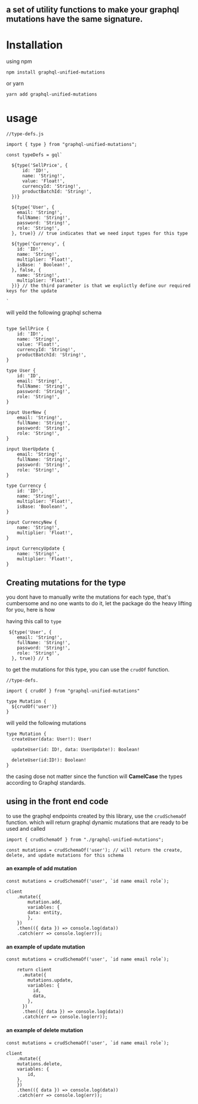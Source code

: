 ## a set of utility functions to make your graphql mutations have the same signature.

# Installation

using npm

```
npm install graphql-unified-mutations
```

or yarn

```
yarn add graphql-unified-mutations
```

# usage


```
//type-defs.js

import { type } from "graphql-unified-mutations";

const typeDefs = gql`

  ${type('SellPrice', {
      id: 'ID!',
      name: 'String!',
      value: 'Float!',
      currencyId: 'String!',
      productBatchId: 'String!',
  })}

  ${type('User', {
    email: 'String!',
    fullName: 'String!',
    password: 'String!',
    role: 'String!',
  }, true)} // true indicates that we need input types for this type

  ${type('Currency', {
    id: 'ID!',
    name: 'String!',
    multiplier: 'Float!',
    isBase: ' Boolean!',
  }, false, {
    name: 'String!',
    multiplier: 'Float!',
  })} // the third parameter is that we explictly define our required keys for the update
 
`
```

will yeild the following graphql schema

```

type SellPrice {
    id: 'ID!',
    name: 'String!',
    value: 'Float!',
    currencyId: 'String!',
    productBatchId: 'String!',
}

type User {
    id: 'ID',
    email: 'String!',
    fullName: 'String!',
    password: 'String!',
    role: 'String!',
}

input UserNew {
    email: 'String!',
    fullName: 'String!',
    password: 'String!',
    role: 'String!',
}

input UserUpdate {
    email: 'String!',
    fullName: 'String!',
    password: 'String!',
    role: 'String!',
}

type Currency {
    id: 'ID!',
    name: 'String!',
    multiplier: 'Float!',
    isBase: 'Boolean!',
}

input CurrencyNew {
    name: 'String!',
    multiplier: 'Float!',
}

input CurrencyUpdate {
    name: 'String!',
    multiplier: 'Float!',
}

```
## Creating mutations for the type
you dont have to manually write the mutations for each type, that's cumbersome and no one wants to do it,
let the package do the heavy lifting for you, here is how

having this call to  `type`

```
 ${type('User', {
    email: 'String!',
    fullName: 'String!',
    password: 'String!',
    role: 'String!',
  }, true)} // t
```
to get the mutations for this type, you can use the `crudOf` function.

```
//type-defs.

import { crudOf } from "graphql-unified-mutations"

type Mutation {
  ${crudOf('user')}
}
```
will yeild the following mutations

```
type Mutation {
  createUser(data: User!): User!

  updateUser(id: ID!, data: UserUpdate!): Boolean!

  deleteUser(id:ID!): Boolean!
}

```


the casing dose not matter since the function will **CamelCase** the types according to Graphql standards.


## using in the front end code

to use the graphql endpoints created by this library, use the `crudSchemaOf` function.
which will return graphql dynamic mutations that are ready to be used and called

```
import { crudSchemaOf } from "./graphql-unified-mutations";

const mutations = crudSchemaOf('user'); // will return the create, delete, and update mutations for this schema

```

#### an example of add mutation

```
const mutations = crudSchemaOf('user', `id name email role`);

client
    .mutate({
        mutation.add,
        variables: {
        data: entity,
        },
    })
    .then(({ data }) => console.log(data))
    .catch(err => console.log(err));

```
#### an example of update mutation

```
const mutations = crudSchemaOf('user', `id name email role`);

    return client
      .mutate({
        mutations.update,
        variables: {
          id,
          data,
        },
      })
      .then(({ data }) => console.log(data))
      .catch(err => console.log(err));

```
#### an example of delete mutation

```
const mutations = crudSchemaOf('user', `id name email role`);

client
    .mutate({
    mutations.delete,
    variables: {
        id,
    },
    })
    .then(({ data }) => console.log(data))
    .catch(err => console.log(err));

```
